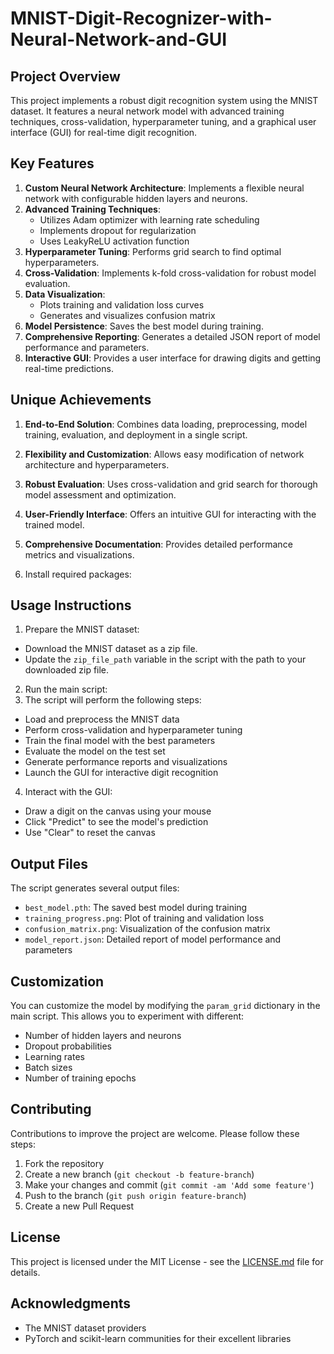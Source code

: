 # MNIST-Digit-Recognizer-with-Neural-Network-and-GUI

## Project Overview

This project implements a robust digit recognition system using the MNIST dataset. It features a neural network model with advanced training techniques, cross-validation, hyperparameter tuning, and a graphical user interface (GUI) for real-time digit recognition.

## Key Features

1. **Custom Neural Network Architecture**: Implements a flexible neural network with configurable hidden layers and neurons.
2. **Advanced Training Techniques**: 
   - Utilizes Adam optimizer with learning rate scheduling
   - Implements dropout for regularization
   - Uses LeakyReLU activation function
3. **Hyperparameter Tuning**: Performs grid search to find optimal hyperparameters.
4. **Cross-Validation**: Implements k-fold cross-validation for robust model evaluation.
5. **Data Visualization**: 
   - Plots training and validation loss curves
   - Generates and visualizes confusion matrix
6. **Model Persistence**: Saves the best model during training.
7. **Comprehensive Reporting**: Generates a detailed JSON report of model performance and parameters.
8. **Interactive GUI**: Provides a user interface for drawing digits and getting real-time predictions.

## Unique Achievements

1. **End-to-End Solution**: Combines data loading, preprocessing, model training, evaluation, and deployment in a single script.
2. **Flexibility and Customization**: Allows easy modification of network architecture and hyperparameters.
3. **Robust Evaluation**: Uses cross-validation and grid search for thorough model assessment and optimization.
4. **User-Friendly Interface**: Offers an intuitive GUI for interacting with the trained model.
5. **Comprehensive Documentation**: Provides detailed performance metrics and visualizations.

2. Install required packages:

## Usage Instructions

1. Prepare the MNIST dataset:
- Download the MNIST dataset as a zip file.
- Update the `zip_file_path` variable in the script with the path to your downloaded zip file.

2. Run the main script:
3. The script will perform the following steps:
- Load and preprocess the MNIST data
- Perform cross-validation and hyperparameter tuning
- Train the final model with the best parameters
- Evaluate the model on the test set
- Generate performance reports and visualizations
- Launch the GUI for interactive digit recognition

4. Interact with the GUI:
- Draw a digit on the canvas using your mouse
- Click "Predict" to see the model's prediction
- Use "Clear" to reset the canvas

## Output Files

The script generates several output files:

- `best_model.pth`: The saved best model during training
- `training_progress.png`: Plot of training and validation loss
- `confusion_matrix.png`: Visualization of the confusion matrix
- `model_report.json`: Detailed report of model performance and parameters

## Customization

You can customize the model by modifying the `param_grid` dictionary in the main script. This allows you to experiment with different:

- Number of hidden layers and neurons
- Dropout probabilities
- Learning rates
- Batch sizes
- Number of training epochs

## Contributing

Contributions to improve the project are welcome. Please follow these steps:

1. Fork the repository
2. Create a new branch (`git checkout -b feature-branch`)
3. Make your changes and commit (`git commit -am 'Add some feature'`)
4. Push to the branch (`git push origin feature-branch`)
5. Create a new Pull Request

## License

This project is licensed under the MIT License - see the [LICENSE.md](LICENSE.md) file for details.

## Acknowledgments

- The MNIST dataset providers
- PyTorch and scikit-learn communities for their excellent libraries
